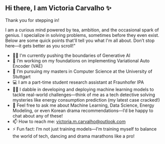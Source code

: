 ## Hi there, I am Victoria Carvalho ✨

Thank you for stepping in! 

I am a curious mind powered by tea, ambition, and the occasional spark of genius. I specialize in solving problems, sometimes before they even exist. Below are some quick points that'll tell you what I'm all about. Don’t stop here—it gets better as you scroll!"
<!--
**victoria-carvalho-02/victoria-carvalho-02** is a ✨ _special_ ✨ repository because its `README.md` (this file) appears on your GitHub profile.

Here are some ideas to get you started:
-->
- 🕵️‍♀️ I'm currently pushing the boundaries of Generative AI
- 🔭 I’m working on my foundations on implementing Variational Auto Encoder (VAE)
- 🌱 I’m pursuing my masters in Computer Science at the University of Stuttgart
- 💻 I am a part-time student research assistant at Fraunhofer IPA
- 🤹‍♀️ I dabble in developing and deploying machine learning models to tackle real-world challenges—think of me as a tech detective solving mysteries like energy consumption prediction (my latest case cracked!)
- 💬 Feel free to ask me about Machine Learning, Data Science, Energy Modeling, or even Korean drama recommendations—I’d be happy to chat about any of these!
- 📫 How to reach me: victoria.m.carvalho@outlook.com
- ⚡ Fun fact: I’m not just training models—I’m training myself to balance the world of tech, dancing and drama marathons like a pro!




<!-- ![Your GitHub Stats](https://github-readme-stats.vercel.app/api?username=victoria-carvalho-02) -->
